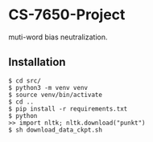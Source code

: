 # CS-7650-Project
muti-word bias neutralization.

## Installation

```
$ cd src/
$ python3 -m venv venv
$ source venv/bin/activate
$ cd ..
$ pip install -r requirements.txt
$ python
>> import nltk; nltk.download("punkt")
$ sh download_data_ckpt.sh
```

